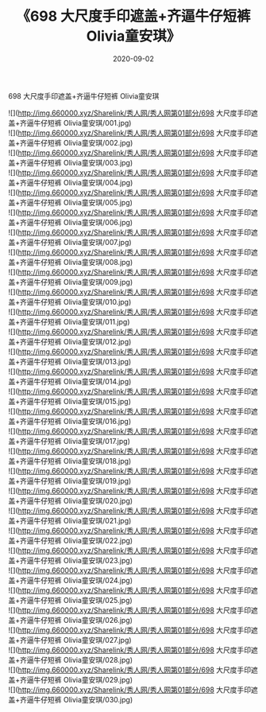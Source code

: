 ﻿---
layout: post
title:  《698 大尺度手印遮盖+齐逼牛仔短裤 Olivia童安琪》
date:   2020-09-02
img: http://img.660000.xyz/Sharelink/秀人网/秀人网第01部分/698 大尺度手印遮盖+齐逼牛仔短裤 Olivia童安琪/000.jpg
categories: [美女, 清纯, 唯美]
---

698 大尺度手印遮盖+齐逼牛仔短裤 Olivia童安琪

  ![](http://img.660000.xyz/Sharelink/秀人网/秀人网第01部分/698 大尺度手印遮盖+齐逼牛仔短裤 Olivia童安琪/001.jpg) <br> ![](http://img.660000.xyz/Sharelink/秀人网/秀人网第01部分/698 大尺度手印遮盖+齐逼牛仔短裤 Olivia童安琪/002.jpg) <br> ![](http://img.660000.xyz/Sharelink/秀人网/秀人网第01部分/698 大尺度手印遮盖+齐逼牛仔短裤 Olivia童安琪/003.jpg) <br> ![](http://img.660000.xyz/Sharelink/秀人网/秀人网第01部分/698 大尺度手印遮盖+齐逼牛仔短裤 Olivia童安琪/004.jpg) <br> ![](http://img.660000.xyz/Sharelink/秀人网/秀人网第01部分/698 大尺度手印遮盖+齐逼牛仔短裤 Olivia童安琪/005.jpg) <br> ![](http://img.660000.xyz/Sharelink/秀人网/秀人网第01部分/698 大尺度手印遮盖+齐逼牛仔短裤 Olivia童安琪/006.jpg) <br> ![](http://img.660000.xyz/Sharelink/秀人网/秀人网第01部分/698 大尺度手印遮盖+齐逼牛仔短裤 Olivia童安琪/007.jpg) <br> ![](http://img.660000.xyz/Sharelink/秀人网/秀人网第01部分/698 大尺度手印遮盖+齐逼牛仔短裤 Olivia童安琪/008.jpg) <br> ![](http://img.660000.xyz/Sharelink/秀人网/秀人网第01部分/698 大尺度手印遮盖+齐逼牛仔短裤 Olivia童安琪/009.jpg) <br> ![](http://img.660000.xyz/Sharelink/秀人网/秀人网第01部分/698 大尺度手印遮盖+齐逼牛仔短裤 Olivia童安琪/010.jpg) <br> ![](http://img.660000.xyz/Sharelink/秀人网/秀人网第01部分/698 大尺度手印遮盖+齐逼牛仔短裤 Olivia童安琪/011.jpg) <br> ![](http://img.660000.xyz/Sharelink/秀人网/秀人网第01部分/698 大尺度手印遮盖+齐逼牛仔短裤 Olivia童安琪/012.jpg) <br> ![](http://img.660000.xyz/Sharelink/秀人网/秀人网第01部分/698 大尺度手印遮盖+齐逼牛仔短裤 Olivia童安琪/013.jpg) <br> ![](http://img.660000.xyz/Sharelink/秀人网/秀人网第01部分/698 大尺度手印遮盖+齐逼牛仔短裤 Olivia童安琪/014.jpg) <br> ![](http://img.660000.xyz/Sharelink/秀人网/秀人网第01部分/698 大尺度手印遮盖+齐逼牛仔短裤 Olivia童安琪/015.jpg) <br> ![](http://img.660000.xyz/Sharelink/秀人网/秀人网第01部分/698 大尺度手印遮盖+齐逼牛仔短裤 Olivia童安琪/016.jpg) <br> ![](http://img.660000.xyz/Sharelink/秀人网/秀人网第01部分/698 大尺度手印遮盖+齐逼牛仔短裤 Olivia童安琪/017.jpg) <br> ![](http://img.660000.xyz/Sharelink/秀人网/秀人网第01部分/698 大尺度手印遮盖+齐逼牛仔短裤 Olivia童安琪/018.jpg) <br> ![](http://img.660000.xyz/Sharelink/秀人网/秀人网第01部分/698 大尺度手印遮盖+齐逼牛仔短裤 Olivia童安琪/019.jpg) <br> ![](http://img.660000.xyz/Sharelink/秀人网/秀人网第01部分/698 大尺度手印遮盖+齐逼牛仔短裤 Olivia童安琪/020.jpg) <br> ![](http://img.660000.xyz/Sharelink/秀人网/秀人网第01部分/698 大尺度手印遮盖+齐逼牛仔短裤 Olivia童安琪/021.jpg) <br> ![](http://img.660000.xyz/Sharelink/秀人网/秀人网第01部分/698 大尺度手印遮盖+齐逼牛仔短裤 Olivia童安琪/022.jpg) <br> ![](http://img.660000.xyz/Sharelink/秀人网/秀人网第01部分/698 大尺度手印遮盖+齐逼牛仔短裤 Olivia童安琪/023.jpg) <br> ![](http://img.660000.xyz/Sharelink/秀人网/秀人网第01部分/698 大尺度手印遮盖+齐逼牛仔短裤 Olivia童安琪/024.jpg) <br> ![](http://img.660000.xyz/Sharelink/秀人网/秀人网第01部分/698 大尺度手印遮盖+齐逼牛仔短裤 Olivia童安琪/025.jpg) <br> ![](http://img.660000.xyz/Sharelink/秀人网/秀人网第01部分/698 大尺度手印遮盖+齐逼牛仔短裤 Olivia童安琪/026.jpg) <br> ![](http://img.660000.xyz/Sharelink/秀人网/秀人网第01部分/698 大尺度手印遮盖+齐逼牛仔短裤 Olivia童安琪/027.jpg) <br> ![](http://img.660000.xyz/Sharelink/秀人网/秀人网第01部分/698 大尺度手印遮盖+齐逼牛仔短裤 Olivia童安琪/028.jpg) <br> ![](http://img.660000.xyz/Sharelink/秀人网/秀人网第01部分/698 大尺度手印遮盖+齐逼牛仔短裤 Olivia童安琪/029.jpg) <br> ![](http://img.660000.xyz/Sharelink/秀人网/秀人网第01部分/698 大尺度手印遮盖+齐逼牛仔短裤 Olivia童安琪/030.jpg) <br>